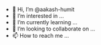 - 👋 Hi, I’m @aakash-humit
- 👀 I’m interested in ...
- 🌱 I’m currently learning ...
- 💞️ I’m looking to collaborate on ...
- 📫 How to reach me ...

<!---
aakash-humit/aakash-humit is a ✨ special ✨ repository because its `README.md` (this file) appears on your GitHub profile.
You can click the Preview link to take a look at your changes.
--->
